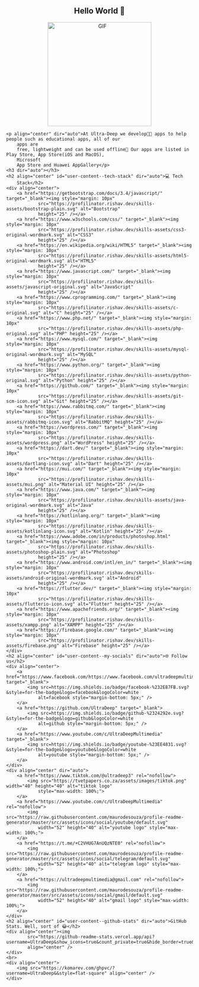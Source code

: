 </article>
<article class="markdown-body entry-content container-lg f5" itemprop="text">
    <h1 align="center" id="user-content-hey--whats-up" dir="auto">Hello
        World 👋
    </h1>
  <p style="text-align: center;">
    <img style="display: block; margin: 0 auto;" height="280rem" alt="GIF" src="https://media.tenor.com/GfSX-u7VGM4AAAAC/coding.gif">
</p>

    <p align="center" dir="auto">At Ultra-Deep we develop👨‍💻 apps to help people such as educational apps, all of our
        apps are
        free, lightweight and can be used offline📶 Our apps are listed in Play Store, App Store(iOS and MacOS),
        Microsoft
        App Store and Huawei AppGallery</p>
    <h3 dir="auto"></h3>
    <h2 align="center" id="user-content--tech-stack" dir="auto">💻 Tech
        Stack</h2>
    <div align="center">
        <a href="https://getbootstrap.com/docs/3.4/javascript/" target="_blank"><img style="margin: 10px"
                src="https://profilinator.rishav.dev/skills-assets/bootstrap-plain.svg" alt="Bootstrap"
                height="25" /></a>
        <a href="https://www.w3schools.com/css/" target="_blank"><img style="margin: 10px"
                src="https://profilinator.rishav.dev/skills-assets/css3-original-wordmark.svg" alt="CSS3"
                height="25" /></a>
        <a href="https://en.wikipedia.org/wiki/HTML5" target="_blank"><img style="margin: 10px"
                src="https://profilinator.rishav.dev/skills-assets/html5-original-wordmark.svg" alt="HTML5"
                height="25" /></a>
        <a href="https://www.javascript.com/" target="_blank"><img style="margin: 10px"
                src="https://profilinator.rishav.dev/skills-assets/javascript-original.svg" alt="JavaScript"
                height="25" /></a>
        <a href="https://www.cprogramming.com/" target="_blank"><img style="margin: 10px"
                src="https://profilinator.rishav.dev/skills-assets/c-original.svg" alt="C" height="25" /></a>
        <a href="https://www.php.net/" target="_blank"><img style="margin: 10px"
                src="https://profilinator.rishav.dev/skills-assets/php-original.svg" alt="PHP" height="25" /></a>
        <a href="https://www.mysql.com/" target="_blank"><img style="margin: 10px"
                src="https://profilinator.rishav.dev/skills-assets/mysql-original-wordmark.svg" alt="MySQL"
                height="25" /></a>
        <a href="https://www.python.org/" target="_blank"><img style="margin: 10px"
                src="https://profilinator.rishav.dev/skills-assets/python-original.svg" alt="Python" height="25" /></a>
        <a href="https://github.com/" target="_blank"><img style="margin: 10px"
                src="https://profilinator.rishav.dev/skills-assets/git-scm-icon.svg" alt="Git" height="25" /></a>
        <a href="https://www.rabbitmq.com/" target="_blank"><img style="margin: 10px"
                src="https://profilinator.rishav.dev/skills-assets/rabbitmq-icon.svg" alt="RabbitMQ" height="25" /></a>
        <a href="https://wordpress.com/" target="_blank"><img style="margin: 10px"
                src="https://profilinator.rishav.dev/skills-assets/wordpress.png" alt="WordPress" height="25" /></a>
        <a href="https://dart.dev/" target="_blank"><img style="margin: 10px"
                src="https://profilinator.rishav.dev/skills-assets/dartlang-icon.svg" alt="Dart" height="25" /></a>
        <a href="https://mui.com/" target="_blank"><img style="margin: 10px"
                src="https://profilinator.rishav.dev/skills-assets/mui.png" alt="Material UI" height="25" /></a>
        <a href="https://www.java.com/" target="_blank"><img style="margin: 10px"
                src="https://profilinator.rishav.dev/skills-assets/java-original-wordmark.svg" alt="Java"
                height="25" /></a>
        <a href="https://kotlinlang.org/" target="_blank"><img style="margin: 10px"
                src="https://profilinator.rishav.dev/skills-assets/kotlinlang-icon.svg" alt="Kotlin" height="25" /></a>
        <a href="https://www.adobe.com/in/products/photoshop.html" target="_blank"><img style="margin: 10px"
                src="https://profilinator.rishav.dev/skills-assets/photoshop-plain.svg" alt="Photoshop"
                height="25" /></a>
        <a href="https://www.android.com/intl/en_in/" target="_blank"><img style="margin: 10px"
                src="https://profilinator.rishav.dev/skills-assets/android-original-wordmark.svg" alt="Android"
                height="25" /></a>
        <a href="https://flutter.dev/" target="_blank"><img style="margin: 10px"
                src="https://profilinator.rishav.dev/skills-assets/flutterio-icon.svg" alt="Flutter" height="25" /></a>
        <a href="https://www.apachefriends.org/" target="_blank"><img style="margin: 10px"
                src="https://profilinator.rishav.dev/skills-assets/xampp.png" alt="XAMPP" height="25" /></a>
        <a href="https://firebase.google.com/" target="_blank"><img style="margin: 10px"
                src="https://profilinator.rishav.dev/skills-assets/firebase.png" alt="Firebase" height="25" /></a>
    </div>
    <h2 align="center" id="user-content--my-socials" dir="auto">🌐 Follow us</h2>
    <div align="center">
        <a href="https://www.facebook.com/https://www.facebook.com/ultradeepmultimedia/" target="_blank">
            <img src=https://img.shields.io/badge/facebook-%232E87FB.svg?&style=for-the-badge&logo=facebook&logoColor=white
                alt=facebook style="margin-bottom: 5px;" />
        </a>
        <a href="https://github.com/UltraDeep" target="_blank">
            <img src=https://img.shields.io/badge/github-%2324292e.svg?&style=for-the-badge&logo=github&logoColor=white
                alt=github style="margin-bottom: 5px;" />
        </a>
        <a href="https://www.youtube.com/c/UltraDeepMultimedia" target="_blank">
            <img src=https://img.shields.io/badge/youtube-%23EE4831.svg?&style=for-the-badge&logo=youtube&logoColor=white
                alt=youtube style="margin-bottom: 5px;" />
        </a>
    </div>
    <div align="center" dir="auto">
        <a href="https://www.tiktok.com/@ultradeep3" rel="nofollow">
            <img src="https://tvetpapers.co.za/assets/images/tiktok.png" width="40" height="40" alt="tiktok logo"
                style="max-width: 100%;">
        </a>
        <a href="https://www.youtube.com/c/UltraDeepMultimedia" rel="nofollow">
            <img src="https://raw.githubusercontent.com/maurodesouza/profile-readme-generator/master/src/assets/icons/social/youtube/default.svg"
                width="52" height="40" alt="youtube logo" style="max-width: 100%;">
        </a>
        <a href="https://t.me/+C2VHUG7AnUQzNTE0" rel="nofollow">
            <img src="https://raw.githubusercontent.com/maurodesouza/profile-readme-generator/master/src/assets/icons/social/telegram/default.svg"
                width="52" height="40" alt="telegram logo" style="max-width: 100%;">
        </a>
        <a href="https://ultradeepmultimedia@gmail.com" rel="nofollow">
            <img src="https://raw.githubusercontent.com/maurodesouza/profile-readme-generator/master/src/assets/icons/social/gmail/default.svg"
                width="52" height="40" alt="gmail logo" style="max-width: 100%;">
        </a>
    </div>
    <h2 align="center" id="user-content--github-stats" dir="auto">GitHub Stats. Well, sort of 😂</h2>
    <div align="center"><img
            src="https://github-readme-stats.vercel.app/api?username=UltraDeep&show_icons=true&count_private=true&hide_border=true&theme=highcontrast"
            align="center" />
    </div>
    <br>
    <div align="center">
        <img src="https://komarev.com/ghpvc/?username=UltraDeep&&style=flat-square" align="center" />
    </div>

</article>
